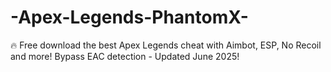 # -Apex-Legends-PhantomX-
🔥 Free download the best Apex Legends cheat with Aimbot, ESP, No Recoil and more! Bypass EAC detection - Updated June 2025!
